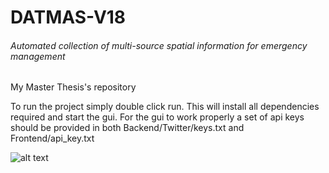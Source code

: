 # DATMAS-V18
###### Automated collection of multi-source spatial information for emergency management
My Master Thesis's repository

To run the project simply double click run. This will install all dependencies required and start the gui. For the gui to work properly a set of api keys should be provided in both Backend/Twitter/keys.txt and Frontend/api_key.txt

![alt text](https://lh4.googleusercontent.com/q-GCVpr80yj-FrP7bpb1fe5ok03IrQSkFLc5Jkbsh_c-muRskAuipPrCSUX1hMWGUIzV1KcfypAoS12UbdZ0oypdAAqzNtgyco-uPfyoRQSy6sfA_2M5rdtQIxUFIOFABocwhl4k "google map api gif")
